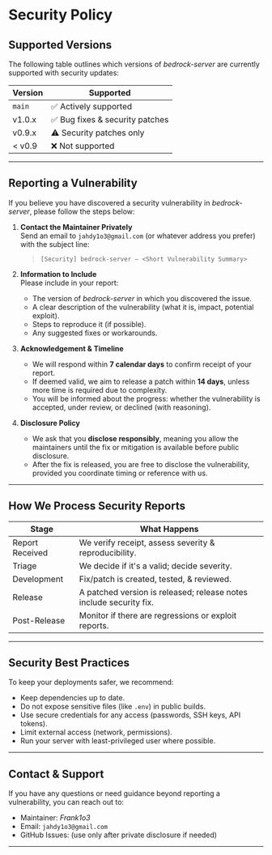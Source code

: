 # Security Policy

## Supported Versions

The following table outlines which versions of *bedrock-server* are currently supported with security updates:

| Version   | Supported                     |
|------------|-------------------------------|
| `main`     | ✅ Actively supported         |
| v1.0.x     | ✅ Bug fixes & security patches|
| v0.9.x     | ⚠️ Security patches only       |
| < v0.9     | ❌ Not supported               |

---

## Reporting a Vulnerability

If you believe you have discovered a security vulnerability in *bedrock-server*, please follow the steps below:

1. **Contact the Maintainer Privately**  
   Send an email to `jahdy1o3@gmail.com` (or whatever address you prefer) with the subject line:  
   > `[Security] bedrock-server – <Short Vulnerability Summary>`

2. **Information to Include**  
   Please include in your report:  
   - The version of *bedrock-server* in which you discovered the issue.  
   - A clear description of the vulnerability (what it is, impact, potential exploit).  
   - Steps to reproduce it (if possible).  
   - Any suggested fixes or workarounds.

3. **Acknowledgement & Timeline**  
   - We will respond within **7 calendar days** to confirm receipt of your report.  
   - If deemed valid, we aim to release a patch within **14 days**, unless more time is required due to complexity.  
   - You will be informed about the progress: whether the vulnerability is accepted, under review, or declined (with reasoning).

4. **Disclosure Policy**  
   - We ask that you **disclose responsibly**, meaning you allow the maintainers until the fix or mitigation is available before public disclosure.  
   - After the fix is released, you are free to disclose the vulnerability, provided you coordinate timing or reference with us.

---

## How We Process Security Reports

| Stage           | What Happens                                           |
|------------------|--------------------------------------------------------|
| Report Received  | We verify receipt, assess severity & reproducibility. |
| Triage           | We decide if it's a valid; decide severity.           |
| Development      | Fix/patch is created, tested, & reviewed.             |
| Release          | A patched version is released; release notes include security fix. |
| Post-Release     | Monitor if there are regressions or exploit reports.   |

---

## Security Best Practices

To keep your deployments safer, we recommend:

- Keep dependencies up to date.  
- Do not expose sensitive files (like `.env`) in public builds.  
- Use secure credentials for any access (passwords, SSH keys, API tokens).  
- Limit external access (network, permissions).  
- Run your server with least-privileged user where possible.

---

## Contact & Support

If you have any questions or need guidance beyond reporting a vulnerability, you can reach out to:

- Maintainer: *Frank1o3*  
- Email: `jahdy1o3@gmail.com`  
- GitHub Issues: (use only after private disclosure if needed)  

---

